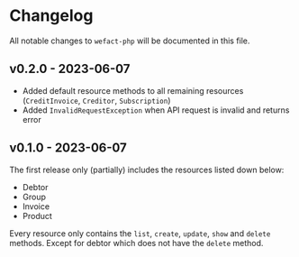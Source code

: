 # Changelog

All notable changes to `wefact-php` will be documented in this file.

## v0.2.0 - 2023-06-07

- Added default resource methods to all remaining resources (`CreditInvoice`, `Creditor`, `Subscription`)
- Added `InvalidRequestException` when API request is invalid and returns error

## v0.1.0 - 2023-06-07

The first release only (partially) includes the resources listed down below:

- Debtor
- Group
- Invoice
- Product

Every resource only contains the `list`, `create`, `update`, `show` and `delete` methods. Except for debtor which does not have the `delete` method.

